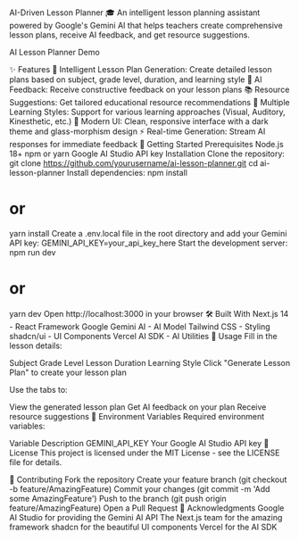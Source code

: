 AI-Driven Lesson Planner 🎓
An intelligent lesson planning assistant powered by Google's Gemini AI that helps teachers create comprehensive lesson plans, receive AI feedback, and get resource suggestions.

AI Lesson Planner Demo

✨ Features
📝 Intelligent Lesson Plan Generation: Create detailed lesson plans based on subject, grade level, duration, and learning style
🤖 AI Feedback: Receive constructive feedback on your lesson plans
📚 Resource Suggestions: Get tailored educational resource recommendations
🎯 Multiple Learning Styles: Support for various learning approaches (Visual, Auditory, Kinesthetic, etc.)
💫 Modern UI: Clean, responsive interface with a dark theme and glass-morphism design
⚡ Real-time Generation: Stream AI responses for immediate feedback
🚀 Getting Started
Prerequisites
Node.js 18+
npm or yarn
Google AI Studio API key
Installation
Clone the repository:
git clone https://github.com/yourusername/ai-lesson-planner.git
cd ai-lesson-planner
Install dependencies:
npm install
# or
yarn install
Create a .env.local file in the root directory and add your Gemini API key:
GEMINI_API_KEY=your_api_key_here
Start the development server:
npm run dev
# or
yarn dev
Open http://localhost:3000 in your browser
🛠️ Built With
Next.js 14 - React Framework
Google Gemini AI - AI Model
Tailwind CSS - Styling
shadcn/ui - UI Components
Vercel AI SDK - AI Utilities
📖 Usage
Fill in the lesson details:

Subject
Grade Level
Lesson Duration
Learning Style
Click "Generate Lesson Plan" to create your lesson plan

Use the tabs to:

View the generated lesson plan
Get AI feedback on your plan
Receive resource suggestions
🔑 Environment Variables
Required environment variables:

Variable	Description
GEMINI_API_KEY	Your Google AI Studio API key
📝 License
This project is licensed under the MIT License - see the LICENSE file for details.

🤝 Contributing
Fork the repository
Create your feature branch (git checkout -b feature/AmazingFeature)
Commit your changes (git commit -m 'Add some AmazingFeature')
Push to the branch (git push origin feature/AmazingFeature)
Open a Pull Request
🙏 Acknowledgments
Google AI Studio for providing the Gemini AI API
The Next.js team for the amazing framework
shadcn for the beautiful UI components
Vercel for the AI SDK
